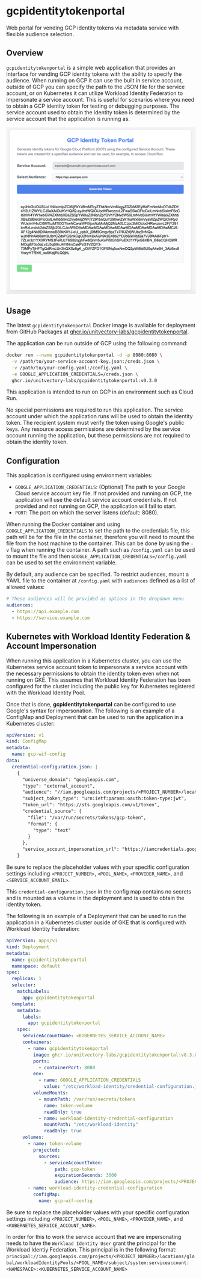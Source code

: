 # gcpidentitytokenportal

Web portal for vending GCP identity tokens via metadata service with flexible audience selection.

## Overview

`gcpidentitytokenportal` is a simple web application that provides an interface for vending GCP identity tokens with the ability to specify the audience. When running on GCP it can use the built in service account, outside of GCP you can specify the path to the JSON file for the service account, or on Kubernetes it can utilize Workload Identity Federation to impersonate a service account. This is useful for scenarios where you need to obtain a GCP identity token for testing or debugging purposes. The service account used to obtain the identity token is determined by the service account that the application is running as.

![Application Interface](./assets/interface.png)

## Usage

The latest `gcpidentitytokenportal` Docker image is available for deployment from GitHub Packages at [ghcr.io/unitvectory-labs/gcpidentitytokenportal](https://github.com/UnitVectorY-Labs/gcpidentitytokenportal/pkgs/container/gcpidentitytokenportal).

The application can be run outside of GCP using the following command:

```bash
docker run --name gcpidentitytokenportal -d -p 8080:8080 \
  -v /path/to/your-service-account-key.json:/creds.json \
  -v /path/to/your-config.yaml:/config.yaml \
  -e GOOGLE_APPLICATION_CREDENTIALS=/creds.json \
  ghcr.io/unitvectory-labs/gcpidentitytokenportal:v0.3.0
```

This application is intended to run on GCP in an environment such as Cloud Run.

No special permissions are required to run this application. The service account under which the application runs will be used to obtain the identity token. The recipient system must verify the token using Google's public keys. Any resource access permissions are determined by the service account running the application, but these permissions are not required to obtain the identity token.

## Configuration

This application is configured using environment variables:

- `GOOGLE_APPLICATION_CREDENTIALS`: (Optional) The path to your Google Cloud service account key file. If not provided and running on GCP, the application will use the default service account credentials. If not provided and not running on GCP, the application will fail to start.
- `PORT`: The port on which the server listens (default: 8080).

When running the Docker container and using `GOOGLE_APPLICATION_CREDENTIALS` to set the path to the credentials file, this path will be for the file in the container, therefore you will need to mount the file from the host machine to the container. This can be done by using the `-v` flag when running the container. A path such as `/config.yaml` can be used to mount the file and then `GOOGLE_APPLICATION_CREDENTIALS=/config.yaml` can be used to set the environment variable.

By default, any audience can be specified. To restrict audiences, mount a YAML file to the container at `/config.yaml` with `audiences` defined as a list of allowed values:

```yaml
# These audiences will be provided as options in the dropdown menu
audiences:
  - https://api.example.com
  - https://service.example.com
```

## Kubernetes with Workload Identity Federation & Account Impersonation

When running this application in a Kubernetes cluster, you can use the Kubernetes service account token to impersonate a service account with the necessary permissions to obtain the identity token even when not running on GKE. This assumes that Workload Identity Federation has been configured for the cluster including the public key for Kubernetes registered with the Workload Identity Pool.

Once that is done, **gcpidentitytokenportal** can be configured to use Google's syntax for impersonation. The following is an example of a ConfigMap and Deployment that can be used to run the application in a Kubernetes cluster:

```yaml
apiVersion: v1
kind: ConfigMap
metadata:
  name: gcp-wif-config
data:
  credential-configuration.json: |
    {
      "universe_domain": "googleapis.com",
      "type": "external_account",
      "audience": "//iam.googleapis.com/projects/<PROJECT_NUMBER>/locations/global/workloadIdentityPools/<POOL_NAME>/providers/<PROVIDER_NAME>",
      "subject_token_type": "urn:ietf:params:oauth:token-type:jwt",
      "token_url": "https://sts.googleapis.com/v1/token",
      "credential_source": {
        "file": "/var/run/secrets/tokens/gcp-token",
        "format": {
          "type": "text"
        }
      },
      "service_account_impersonation_url": "https://iamcredentials.googleapis.com/v1/projects/-/serviceAccounts/<SERVICE_ACCOUNT_EMAIL>:generateAccessToken"
    }
```

Be sure to replace the placeholder values with your specific configuration settings including `<PROJECT_NUMBER>`, `<POOL_NAME>`, `<PROVIDER_NAME>`, and `<SERVICE_ACCOUNT_EMAIL>`.

This `credential-configuration.json` in the config map contains no secrets and is mounted as a volume in the deployment and is used to obtain the identity token.

The following is an example of a Deployment that can be used to run the application in a Kubernetes cluster ouside of GKE that is configured with Workload Identity Federation:

```yaml
apiVersion: apps/v1
kind: Deployment
metadata:
  name: gcpidentitytokenportal
  namespace: default
spec:
  replicas: 1
  selector:
    matchLabels:
      app: gcpidentitytokenportal
  template:
    metadata:
      labels:
        app: gcpidentitytokenportal
    spec:
      serviceAccountName: <KUBERNETES_SERVICE_ACCOUNT_NAME>
      containers:
        - name: gcpidentitytokenportal
          image: ghcr.io/unitvectory-labs/gcpidentitytokenportal:v0.3.0
          ports:
            - containerPort: 8080
          env:
            - name: GOOGLE_APPLICATION_CREDENTIALS
              value: "/etc/workload-identity/credential-configuration.json"
          volumeMounts:
            - mountPath: /var/run/secrets/tokens
              name: token-volume
              readOnly: true
            - name: workload-identity-credential-configuration
              mountPath: "/etc/workload-identity"
              readOnly: true
      volumes:
        - name: token-volume
          projected:
            sources:
              - serviceAccountToken:
                  path: gcp-token
                  expirationSeconds: 3600
                  audience: https://iam.googleapis.com/projects/<PROJECT_NUMBER>/locations/global/workloadIdentityPools/<POOL_NAME>/providers/<PROVIDER_NAME>
        - name: workload-identity-credential-configuration
          configMap:
            name: gcp-wif-config
```

Be sure to replace the placeholder values with your specific configuration settings including `<PROJECT_NUMBER>`, `<POOL_NAME>`, `<PROVIDER_NAME>`, and `<KUBERNETES_SERVICE_ACCOUNT_NAME>`.

In order for this to work the service account that we are impersonating needs to have the `Workload Identity User` grant the principal for the Workload Identiy Federation. This principal is in the following format: `principal://iam.googleapis.com/projects/<PROJECT_NUMBER>/locations/global/workloadIdentityPools/<POOL_NAME>/subject/system:serviceaccount:<NAMESPACE>:<KUBERNETES_SERVICE_ACCOUNT_NAME>`
